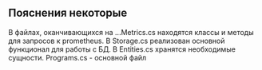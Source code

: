## Пояснения некоторые
В файлах, оканчивающихся на ...Metrics.cs находятся классы и методы для запросов к prometheus.
В Storage.cs реализован основной функционал для работы с БД.
В Entities.cs хранятся необходимые сущности.
Programs.cs - основной файл
